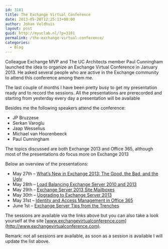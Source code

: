 ```yaml
---
id: 3181
title: The Exchange Virtual Conference
date: 2013-05-28T12:25:13+00:00
author: Johan Veldhuis
layout: post
guid: http://myuclab.nl/?p=3181
permalink: /the-exchange-virtual-conference/
categories:
  - Blog
---
```

Colleague Exchange MVP and The UC Architects member Paul Cunningham launched the idea to organize an Exchange Virtual Conference in January 2013. He asked several people who are active in the Exchange community to attend this conference among them me.

The last couple of months I have been pretty busy to get my presentation ready and to record the sessions. All the presentations are prerecorded and starting from yesterday every day a presentation will be available

Besides me the following speakers attend the conference:

  * JP Bruzzese
  * Serkan Varoglu
  * Jaap Wesselius
  * Michael van Hoorenbeeck
  * Paul Cunningham

The topics discussed are both Exchange 2013 and Office 365, although most of the presentations do focus more on Exchange 2013

Below an overview of the presentations:

  * May 27th – [What’s New in Exchange 2013: The Good, the Bad, and the Ugly](http://exchangevirtualconference.com/evc-2013-session-1/)
  * May 28th – [Load Balancing Exchange Server 2010 and 2013](http://exchangevirtualconference.com/evc-2013-session-2/)
  * May 29th – [Exchange Server 2013 Site Mailboxes](http://exchangevirtualconference.com/evc-2013-session-3/)
  * May 30th – [Upgrading to Exchange Server 2013](http://exchangevirtualconference.com/evc-2013-session-4/)
  * May 31st – [Identity and Access Management in Office 365](http://exchangevirtualconference.com/evc-2013-session-5/)
  * June 1st – [Exchange Server Tips from the Trenches](http://exchangevirtualconference.com/evc-2013-session-6/)

The sessions are available via the links above but you can also take a look yourself at the site [www.exchangevirtualconference.com](http://www.exchangevirtualconference.com).

Remark: not all sessions are available, as soon as a session is available I will update the list above.